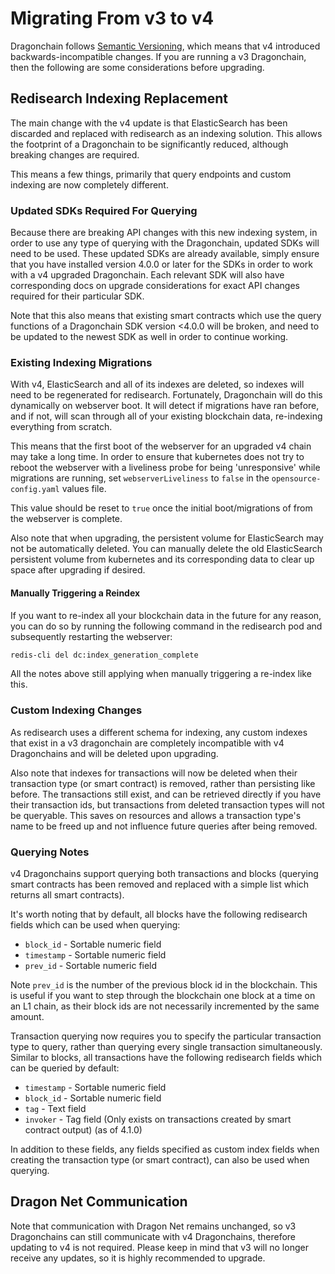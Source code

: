 # Migrating From v3 to v4

Dragonchain follows [Semantic Versioning](https://semver.org), which means that
v4 introduced backwards-incompatible changes. If you are running a v3
Dragonchain, then the following are some considerations before upgrading.

## Redisearch Indexing Replacement

The main change with the v4 update is that ElasticSearch has been discarded and
replaced with redisearch as an indexing solution. This allows the footprint of
a Dragonchain to be significantly reduced, although breaking changes are
required.

This means a few things, primarily that query endpoints and custom indexing are
now completely different.

### Updated SDKs Required For Querying

Because there are breaking API changes with this new indexing system, in order
to use any type of querying with the Dragonchain, updated SDKs will need to be
used. These updated SDKs are already available, simply ensure that you have
installed version 4.0.0 or later for the SDKs in order to work with a v4
upgraded Dragonchain. Each relevant SDK will also have corresponding docs on
upgrade considerations for exact API changes required for their particular SDK.

Note that this also means that existing smart contracts which use the query
functions of a Dragonchain SDK version <4.0.0 will be broken, and need to be
updated to the newest SDK as well in order to continue working.

### Existing Indexing Migrations

With v4, ElasticSearch and all of its indexes are deleted, so indexes will need
to be regenerated for redisearch. Fortunately, Dragonchain will do this
dynamically on webserver boot. It will detect if migrations have ran before,
and if not, will scan through all of your existing blockchain data, re-indexing
everything from scratch.

This means that the first boot of the webserver for an upgraded v4 chain may
take a long time. In order to ensure that kubernetes does not try to reboot the
webserver with a liveliness probe for being 'unresponsive' while migrations are
running, set `webserverLiveliness` to `false` in the `opensource-config.yaml`
values file.

This value should be reset to `true` once the initial boot/migrations of from
the webserver is complete.

Also note that when upgrading, the persistent volume for ElasticSearch may not
be automatically deleted. You can manually delete the old ElasticSearch
persistent volume from kubernetes and its corresponding data to clear up space
after upgrading if desired.

#### Manually Triggering a Reindex

If you want to re-index all your blockchain data in the future for any reason,
you can do so by running the following command in the redisearch pod and
subsequently restarting the webserver:

```sh
redis-cli del dc:index_generation_complete
```

All the notes above still applying when manually triggering a re-index like this.

### Custom Indexing Changes

As redisearch uses a different schema for indexing, any custom indexes that
exist in a v3 dragonchain are completely incompatible with v4 Dragonchains and
will be deleted upon upgrading.

Also note that indexes for transactions will now be deleted when their
transaction type (or smart contract) is removed, rather than persisting like
before. The transactions still exist, and can be retrieved directly if you have
their transaction ids, but transactions from deleted transaction types will not
be queryable. This saves on resources and allows a transaction type's name to
be freed up and not influence future queries after being removed.

### Querying Notes

v4 Dragonchains support querying both transactions and blocks (querying smart
contracts has been removed and replaced with a simple list which returns all
smart contracts).

It's worth noting that by default, all blocks have the following
redisearch fields which can be used when querying:

- `block_id` - Sortable numeric field
- `timestamp` - Sortable numeric field
- `prev_id` - Sortable numeric field

Note `prev_id` is the number of the previous block id in the blockchain.
This is useful if you want to step through the blockchain one block at a time
on an L1 chain, as their block ids are not necessarily incremented by the same
amount.

Transaction querying now requires you to specify the particular transaction
type to query, rather than querying every single transaction simultaneously.
Similar to blocks, all transactions have the following redisearch fields which
can be queried by default:

- `timestamp` - Sortable numeric field
- `block_id` - Sortable numeric field
- `tag` - Text field
- `invoker` - Tag field (Only exists on transactions created by smart contract output) (as of 4.1.0)

In addition to these fields, any fields specified as custom index fields
when creating the transaction type (or smart contract), can also be used when
querying.

## Dragon Net Communication

Note that communication with Dragon Net remains unchanged, so v3 Dragonchains
can still communicate with v4 Dragonchains, therefore updating to v4 is not
required. Please keep in mind that v3 will no longer receive any updates, so
it is highly recommended to upgrade.
